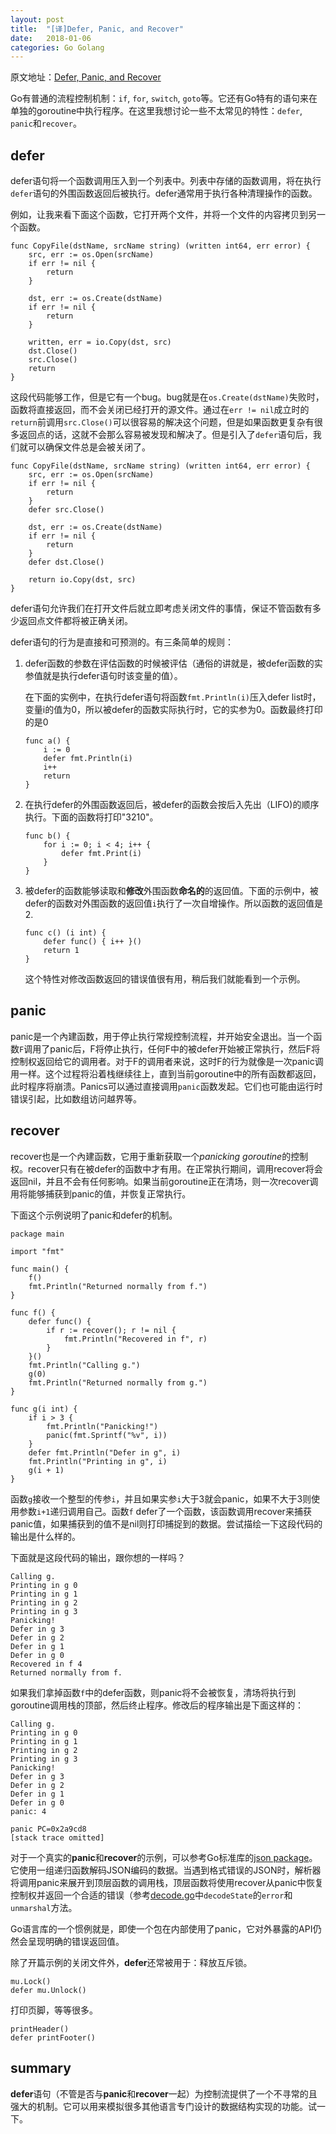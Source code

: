 ```yaml
---
layout: post
title:  "[译]Defer, Panic, and Recover"
date:   2018-01-06
categories: Go Golang
---
```


原文地址：[Defer, Panic, and Recover](https://blog.golang.org/defer-panic-and-recover)

Go有普通的流程控制机制：`if`, `for`, `switch`, `goto`等。它还有Go特有的语句来在单独的goroutine中执行程序。在这里我想讨论一些不太常见的特性：`defer`, `panic`和`recover`。

## defer

defer语句将一个函数调用压入到一个列表中。列表中存储的函数调用，将在执行`defer`语句的外围函数返回后被执行。defer通常用于执行各种清理操作的函数。

例如，让我来看下面这个函数，它打开两个文件，并将一个文件的内容拷贝到另一个函数。

```
func CopyFile(dstName, srcName string) (written int64, err error) {
    src, err := os.Open(srcName)
    if err != nil {
        return
    }

    dst, err := os.Create(dstName)
    if err != nil {
        return
    }

    written, err = io.Copy(dst, src)
    dst.Close()
    src.Close()
    return
}
```

这段代码能够工作，但是它有一个bug。bug就是在`os.Create(dstName)`失败时，函数将直接返回，而不会关闭已经打开的源文件。通过在`err != nil`成立时的`return`前调用`src.Close()`可以很容易的解决这个问题，但是如果函数更复杂有很多返回点的话，这就不会那么容易被发现和解决了。但是引入了`defer`语句后，我们就可以确保文件总是会被关闭了。

```
func CopyFile(dstName, srcName string) (written int64, err error) {
    src, err := os.Open(srcName)
    if err != nil {
        return
    }
    defer src.Close()

    dst, err := os.Create(dstName)
    if err != nil {
        return
    }
    defer dst.Close()

    return io.Copy(dst, src)
}
```

defer语句允许我们在打开文件后就立即考虑关闭文件的事情，保证不管函数有多少返回点文件都将被正确关闭。

defer语句的行为是直接和可预测的。有三条简单的规则：

1. defer函数的参数在评估函数的时候被评估（通俗的讲就是，被defer函数的实参值就是执行defer语句时该变量的值）。

	在下面的实例中，在执行defer语句将函数`fmt.Println(i)`压入defer list时，变量i的值为0，所以被defer的函数实际执行时，它的实参为0。函数最终打印的是0

	```
	func a() {
		i := 0
		defer fmt.Println(i)
		i++
		return
	}
	```

2. 在执行defer的外围函数返回后，被defer的函数会按后入先出（LIFO)的顺序执行。下面的函数将打印"3210"。

	```
	func b() {
		for i := 0; i < 4; i++ {
			defer fmt.Print(i)
		}
	}
	```

3. 被defer的函数能够读取和**修改**外围函数**命名的**的返回值。下面的示例中，被defer的函数对外围函数的返回值`i`执行了一次自增操作。所以函数的返回值是2.

	```
	func c() (i int) {
		defer func() { i++ }()
		return 1
	}
	```

	这个特性对修改函数返回的错误值很有用，稍后我们就能看到一个示例。

## panic

panic是一个內建函数，用于停止执行常规控制流程，并开始安全退出。当一个函数`F`调用了panic后，F将停止执行，任何F中的被defer开始被正常执行，然后F将控制权返回给它的调用者。对于F的调用者来说，这时F的行为就像是一次panic调用一样。这个过程将沿着栈继续往上，直到当前goroutine中的所有函数都返回，此时程序将崩溃。Panics可以通过直接调用`panic`函数发起。它们也可能由运行时错误引起，比如数组访问越界等。

## recover

recover也是一个內建函数，它用于重新获取一个*panicking goroutine*的控制权。recover只有在被defer的函数中才有用。在正常执行期间，调用recover将会返回nil，并且不会有任何影响。如果当前goroutine正在清场，则一次recover调用将能够捕获到panic的值，并恢复正常执行。

下面这个示例说明了panic和defer的机制。

```
package main

import "fmt"

func main() {
    f()
    fmt.Println("Returned normally from f.")
}

func f() {
    defer func() {
        if r := recover(); r != nil {
            fmt.Println("Recovered in f", r)
        }
    }()
    fmt.Println("Calling g.")
    g(0)
    fmt.Println("Returned normally from g.")
}

func g(i int) {
    if i > 3 {
        fmt.Println("Panicking!")
        panic(fmt.Sprintf("%v", i))
    }
    defer fmt.Println("Defer in g", i)
    fmt.Println("Printing in g", i)
    g(i + 1)
}
```

函数`g`接收一个整型的传参`i`，并且如果实参`i`大于3就会panic，如果不大于3则使用参数`i+1`递归调用自己。函数`f` defer了一个函数，该函数调用recover来捕获panic值，如果捕获到的值不是nil则打印捕捉到的数据。尝试描绘一下这段代码的输出是什么样的。

下面就是这段代码的输出，跟你想的一样吗？

```
Calling g.
Printing in g 0
Printing in g 1
Printing in g 2
Printing in g 3
Panicking!
Defer in g 3
Defer in g 2
Defer in g 1
Defer in g 0
Recovered in f 4
Returned normally from f.
```

如果我们拿掉函数`f`中的defer函数，则panic将不会被恢复，清场将执行到goroutine调用栈的顶部，然后终止程序。修改后的程序输出是下面这样的：

```
Calling g.
Printing in g 0
Printing in g 1
Printing in g 2
Printing in g 3
Panicking!
Defer in g 3
Defer in g 2
Defer in g 1
Defer in g 0
panic: 4

panic PC=0x2a9cd8
[stack trace omitted]
```

对于一个真实的**panic**和**recover**的示例，可以参考Go标准库的[json package](http://golang.org/pkg/encoding/json/)。它使用一组递归函数解码JSON编码的数据。当遇到格式错误的JSON时，解析器将调用panic来展开到顶层函数的调用栈，顶层函数将使用recover从panic中恢复控制权并返回一个合适的错误（参考[decode.go](http://golang.org/src/pkg/encoding/json/decode.go)中`decodeState`的`error`和`unmarshal`方法。

Go语言库的一个惯例就是，即使一个包在内部使用了panic，它对外暴露的API仍然会呈现明确的错误返回值。

除了开篇示例的关闭文件外，**defer**还常被用于：释放互斥锁。

```
mu.Lock()
defer mu.Unlock()
```

打印页脚，等等很多。

```
printHeader()
defer printFooter()
```

## summary

**defer**语句（不管是否与**panic**和**recover**一起）为控制流提供了一个不寻常的且强大的机制。它可以用来模拟很多其他语言专门设计的数据结构实现的功能。试一下。
